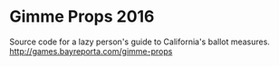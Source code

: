 # Gimme Props 2016

Source code for a lazy person's guide to California's ballot measures. http://games.bayreporta.com/gimme-props
